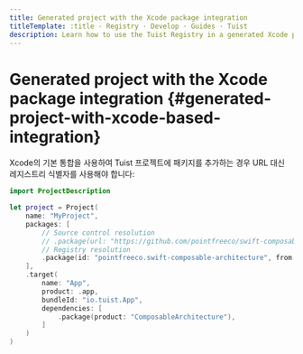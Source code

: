 ```yaml
---
title: Generated project with the Xcode package integration
titleTemplate: :title · Registry · Develop · Guides · Tuist
description: Learn how to use the Tuist Registry in a generated Xcode project with the Xcode package integration.
---
```


# Generated project with the Xcode package integration {#generated-project-with-xcode-based-integration}

<LocalizedLink href="/guides/develop/projects/dependencies#xcodes-default-integration">Xcode의 기본 통합</LocalizedLink>을 사용하여 Tuist 프로젝트에 패키지를 추가하는 경우 URL 대신 레지스트리 식별자를 사용해야 합니다:

```swift
import ProjectDescription

let project = Project(
    name: "MyProject",
    packages: [
        // Source control resolution
        // .package(url: "https://github.com/pointfreeco/swift-composable-architecture", from: "0.1.0")
        // Registry resolution
        .package(id: "pointfreeco.swift-composable-architecture", from: "0.1.0")
    ],
    .target(
        name: "App",
        product: .app,
        bundleId: "io.tuist.App",
        dependencies: [
            .package(product: "ComposableArchitecture"),
        ]
    )
)
```
